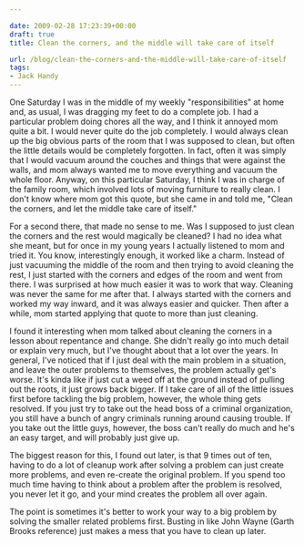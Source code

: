 ```yaml
---

date: 2009-02-28 17:23:39+00:00
draft: true
title: Clean the corners, and the middle will take care of itself

url: /blog/clean-the-corners-and-the-middle-will-take-care-of-itself
tags:
- Jack Handy
---
```


One Saturday I was in the middle of my weekly "responsibilities" at home and, as usual, I was dragging my feet to do a complete job. I had a particular problem doing chores all the way, and I think it annoyed mom quite a bit. I would never quite do the job completely. I would always clean up the big obvious parts of the room that I was supposed to clean, but often the little details would be completely forgotten. In fact, often it was simply that I would vacuum around the couches and things that were against the walls, and mom always wanted me to move everything and vacuum the whole floor. Anyway, on this particular Saturday, I think I was in charge of the family room, which involved lots of moving furniture to really clean. I don't know where mom got this quote, but she came in and told me, "Clean the corners, and let the middle take care of itself."




For a second there, that made no sense to me. Was I supposed to just clean the corners and the rest would magically be cleaned? I had no idea what she meant, but for once in my young years I actually listened to mom and tried it. You know, interestingly enough, it worked like a charm. Instead of just vacuuming the middle of the room and then trying to avoid cleaning the rest, I just started with the corners and edges of the room and went from there. I was surprised at how much easier it was to work that way. Cleaning was never the same for me after that. I always started with the corners and worked my way inward, and it was always easier and quicker. Then after a while, mom started applying that quote to more than just cleaning.




I found it interesting when mom talked about cleaning the corners in a lesson about repentance and change. She didn't really go into much detail or explain very much, but I've thought about that a lot over the years. In general, I've noticed that if I just deal with the main problem in a situation, and leave the outer problems to themselves, the problem actually get's worse. It's kinda like if just cut a weed off at the ground instead of pulling out the roots, it just grows back bigger. If I take care of all of the little issues first before tackling the big problem, however, the whole thing gets resolved. If you just try to take out the head boss of a criminal organization, you still have a bunch of angry criminals running around causing trouble. If you take out the little guys, however, the boss can't really do much and he's an easy target, and will probably just give up.




The biggest reason for this, I found out later, is that 9 times out of ten, having to do a lot of cleanup work after solving a problem can just create more problems, and even re-create the original problem. If you spend too much time having to think about a problem after the problem is resolved, you never let it go, and your mind creates the problem all over again.




The point is sometimes it's better to work your way to a big problem by solving the smaller related problems first. Busting in like John Wayne (Garth Brooks reference) just makes a mess that you have to clean up later.
